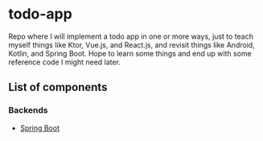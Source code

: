 # todo-app
Repo where I will implement a todo app in one or more ways, just to teach myself things like Ktor, Vue.js, and React.js, and revisit things like Android, Kotlin, and Spring Boot. Hope to learn some things and end up with some reference code I might need later.  

## List of components  
### Backends
* [Spring Boot](todo-backend-springboot)
